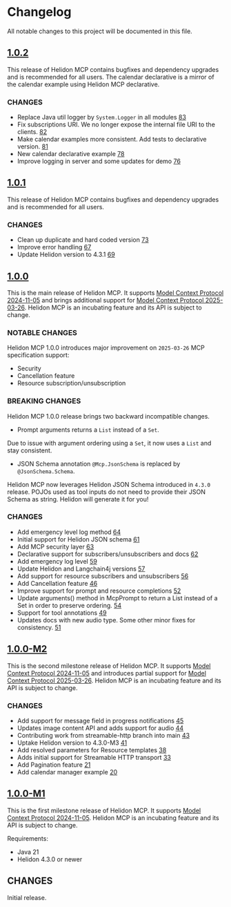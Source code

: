 # Changelog

All notable changes to this project will be documented in this file.

## [1.0.2]

This release of Helidon MCP contains bugfixes and dependency upgrades and is recommended for all users. The calendar declarative
is a mirror of the calendar example using Helidon MCP declarative.

### CHANGES

- Replace Java util logger by `System.Logger` in all modules [83](https://github.com/helidon-io/helidon-mcp/pull/83)
- Fix subscriptions URI. We no longer expose the internal file URI to the clients. [82](https://github.com/helidon-io/helidon-mcp/pull/82)
- Make calendar examples more consistent. Add tests to declarative version. [81](https://github.com/helidon-io/helidon-mcp/pull/81)
- New calendar declarative example [78](https://github.com/helidon-io/helidon-mcp/pull/78)
- Improve logging in server and some updates for demo [76](https://github.com/helidon-io/helidon-mcp/pull/76)

## [1.0.1]

This release of Helidon MCP contains bugfixes and dependency upgrades and is recommended for all users.

### CHANGES

- Clean up duplicate and hard coded version [73](https://github.com/helidon-io/helidon-mcp/pull/73)
- Improve error handling [67](https://github.com/helidon-io/helidon-mcp/pull/67)
- Update Helidon version to 4.3.1 [69](https://github.com/helidon-io/helidon-mcp/pull/69)

## [1.0.0]

This is the main release of Helidon MCP. It supports [Model Context Protocol 2024-11-05](https://modelcontextprotocol.io/specification/2024-11-05)
and brings additional support for [Model Context Protocol 2025-03-26](https://modelcontextprotocol.io/specification/2025-03-26).
Helidon MCP is an incubating feature and its API is subject to change.

### NOTABLE CHANGES

Helidon MCP 1.0.0 introduces major improvement on `2025-03-26` MCP specification support:

- Security
- Cancellation feature
- Resource subscription/unsubscription

### BREAKING CHANGES

Helidon MCP 1.0.0 release brings two backward incompatible changes.

- Prompt arguments returns a `List` instead of a `Set`.

Due to issue with argument ordering using a `Set`, it now uses a `List` and stay consistent.

- JSON Schema annotation `@Mcp.JsonSchema` is replaced by `@JsonSchema.Schema`.

Helidon MCP now leverages Helidon JSON Schema introduced in `4.3.0` release. POJOs used as tool inputs do not need
to provide their JSON Schema as string. Helidon will generate it for you!

### CHANGES

- Add emergency level log method [64](https://github.com/helidon-io/helidon-mcp/pull/64)
- Initial support for Helidon JSON schema [61](https://github.com/helidon-io/helidon-mcp/pull/61)
- Add MCP security layer [63](https://github.com/helidon-io/helidon-mcp/pull/63)
- Declarative support for subscribers/unsubscribers and docs [62](https://github.com/helidon-io/helidon-mcp/pull/62)
- Add emergency log level [59](https://github.com/helidon-io/helidon-mcp/pull/59)
- Update Helidon and Langchain4j versions [57](https://github.com/helidon-io/helidon-mcp/pull/57)
- Add support for resource subscribers and unsubscribers [56](https://github.com/helidon-io/helidon-mcp/pull/56)
- Add Cancellation feature [46](https://github.com/helidon-io/helidon-mcp/pull/46)
- Improve support for prompt and resource completions [52](https://github.com/helidon-io/helidon-mcp/pull/52)
- Update arguments() method in McpPrompt to return a List instead of a Set in order to preserve ordering. [54](https://github.com/helidon-io/helidon-mcp/pull/54)
- Support for tool annotations [49](https://github.com/helidon-io/helidon-mcp/pull/49)
- Updates docs with new audio type. Some other minor fixes for consistency. [51](https://github.com/helidon-io/helidon-mcp/pull/51)

## [1.0.0-M2]

This is the second milestone release of Helidon MCP. It supports [Model Context Protocol 2024-11-05](https://modelcontextprotocol.io/specification/2024-11-05) 
and introduces partial support for [Model Context Protocol 2025-03-26](https://modelcontextprotocol.io/specification/2025-03-26).
Helidon MCP is an incubating feature and its API is subject to change.

### CHANGES

- Add support for message field in progress notifications [45](https://github.com/helidon-io/helidon-mcp/pull/45)
- Updates image content API and adds support for audio [44](https://github.com/helidon-io/helidon-mcp/pull/44)
- Contributing work from streamable-http branch into main [43](https://github.com/helidon-io/helidon-mcp/pull/43)
- Uptake Helidon version to 4.3.0-M3 [41](https://github.com/helidon-io/helidon-mcp/pull/41)
- Add resolved parameters for Resource templates [38](https://github.com/helidon-io/helidon-mcp/pull/38)
- Adds initial support for Streamable HTTP transport [33](https://github.com/helidon-io/helidon-mcp/pull/33)
- Add Pagination feature [21](https://github.com/helidon-io/helidon-mcp/pull/21)
- Add calendar manager example [20](https://github.com/helidon-io/helidon-mcp/pull/20)

## [1.0.0-M1]

This is the first milestone release of Helidon MCP. It supports [Model Context Protocol 2024-11-05](https://modelcontextprotocol.io/specification/2024-11-05).
Helidon MCP is an incubating feature and its API is subject to change.

Requirements:

* Java 21
* Helidon 4.3.0 or newer

## CHANGES

Initial release.

[1.0.2]: https://github.com/helidon-io/helidon-mcp/compare/1.0.1...1.0.2
[1.0.1]: https://github.com/helidon-io/helidon-mcp/compare/1.0.0...1.0.1
[1.0.0]: https://github.com/helidon-io/helidon-mcp/compare/1.0.0-M2...1.0.0
[1.0.0-M2]: https://github.com/helidon-io/helidon-mcp/compare/1.0.0-M1...1.0.0-M2
[1.0.0-M1]: https://github.com/helidon-io/helidon-mcp/compare/main...1.0.0-M1
